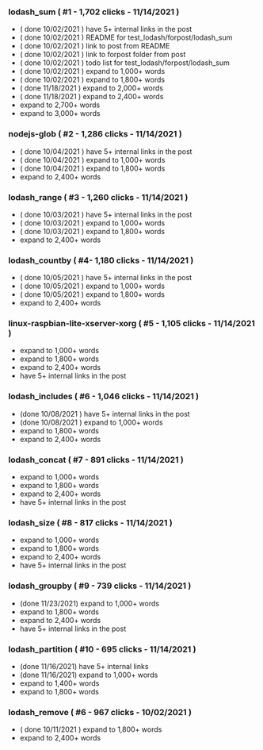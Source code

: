 ### lodash_sum ( #1 - 1,702 clicks - 11/14/2021 )
* ( done 10/02/2021 ) have 5+ internal links in the post
* ( done 10/02/2021 ) README for test_lodash/forpost/lodash_sum
* ( done 10/02/2021 ) link to post from README
* ( done 10/02/2021 ) link to forpost folder from post
* ( done 10/02/2021 ) todo list for test_lodash/forpost/lodash_sum
* ( done 10/02/2021 ) expand to 1,000+ words
* ( done 10/02/2021 ) expand to 1,800+ words
* ( done 11/18/2021 ) expand to 2,000+ words
* ( done 11/18/2021 ) expand to 2,400+ words
* expand to 2,700+ words
* expand to 3,000+ words

### nodejs-glob ( #2 - 1,286 clicks - 11/14/2021 )
* ( done 10/04/2021 ) have 5+ internal links in the post
* ( done 10/04/2021 ) expand to 1,000+ words
* ( done 10/04/2021 ) expand to 1,800+ words
* expand to 2,400+ words

### lodash_range ( #3 - 1,260 clicks - 11/14/2021 )
* ( done 10/03/2021 ) have 5+ internal links in the post
* ( done 10/03/2021 ) expand to 1,000+ words
* ( done 10/03/2021 ) expand to 1,800+ words
* expand to 2,400+ words

### lodash_countby ( #4- 1,180 clicks - 11/14/2021 )
* ( done 10/05/2021 ) have 5+ internal links in the post
* ( done 10/05/2021 ) expand to 1,000+ words
* ( done 10/05/2021 ) expand to 1,800+ words
* expand to 2,400+ words

### linux-raspbian-lite-xserver-xorg ( #5 - 1,105 clicks - 11/14/2021 )
* expand to 1,000+ words
* expand to 1,800+ words
* expand to 2,400+ words
* have 5+ internal links in the post

### lodash_includes ( #6 - 1,046 clicks - 11/14/2021 )
* (done 10/08/2021 ) have 5+ internal links in the post
* (done 10/08/2021 ) expand to 1,000+ words
* expand to 1,800+ words
* expand to 2,400+ words

### lodash_concat ( #7 - 891 clicks - 11/14/2021 )
* expand to 1,000+ words
* expand to 1,800+ words
* expand to 2,400+ words
* have 5+ internal links in the post

### lodash_size ( #8 - 817 clicks - 11/14/2021 )
* expand to 1,000+ words
* expand to 1,800+ words
* expand to 2,400+ words
* have 5+ internal links in the post

### lodash_groupby ( #9 - 739 clicks - 11/14/2021 )
* (done 11/23/2021) expand to 1,000+ words
* expand to 1,800+ words
* expand to 2,400+ words
* have 5+ internal links in the post

### lodash_partition ( #10 - 695 clicks - 11/14/2021 )
* (done 11/16/2021) have 5+ internal links
* (done 11/16/2021) expand to 1,000+ words
* expand to 1,400+ words
* expand to 1,800+ words

<!--  OLd top 10 posts -->

### lodash_remove ( #6 - 967 clicks - 10/02/2021 )
* ( done 10/11/2021 ) expand to 1,800+ words
* expand to 2,400+ words







